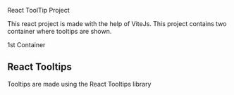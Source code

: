 React ToolTip Project


This react project is made with the help of ViteJs. This project contains two container where tooltips are shown.


1st Container

## React Tooltips
Tooltips are made using the React Tooltips library 
 
